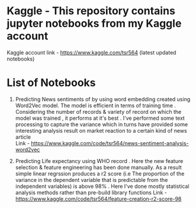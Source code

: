 # Kaggle - This repository contains jupyter notebooks from my Kaggle account
Kaggle account link - https://www.kaggle.com/tsr564 (latest updated notebooks)
# List of Notebooks 
1. Predicting News sentiments of by using word embedding created using Word2Vec model. The model is efficient in terms of training 
   time . Considering the number of records & variety of record on which the model was trained , it performs at it's best .
   I've performed some text processing to capture the variance which in turns have provided some interesting analysis result on 
   market reaction to a certain kind of news article      
    Link - https://www.kaggle.com/code/tsr564/news-sentiment-analysis-word2vec
    
2. Predicting Life expectancy using WHO record . Here the new feature selection & feature engineering has been done manually. 
   As a result simple linear regrssion produces a r2 score (i.e The proportion of the variance in the dependent variable that is 
   predictable from the independent variables) is above 98% . Here I've done mostly statistical analysis methods rather than
   pre-build library functions
      Link - https://www.kaggle.com/code/tsr564/feature-creation-r2-score-98
   
